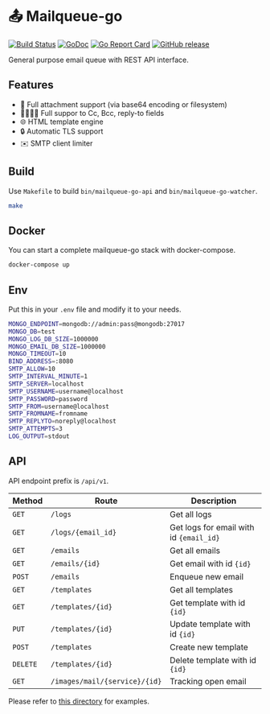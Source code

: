 # 📤 Mailqueue-go

[![Build Status](https://github.com/henomis/mailqueue-go/actions/workflows/test.yml/badge.svg?branch=main)](https://github.com/henomis/mailqueue-go/actions/workflows/test.yml?query=branch%3Amain) [![GoDoc](https://godoc.org/github.com/henomis/mailqueue-go?status.svg)](https://godoc.org/github.com/henomis/mailqueue-go) [![Go Report Card](https://goreportcard.com/badge/github.com/henomis/mailqueue-go)](https://goreportcard.com/report/github.com/henomis/mailqueue-go) [![GitHub release](https://img.shields.io/github/release/henomis/mailqueue-go.svg)](https://github.com/henomis/mailqueue-go/releases)

General purpose email queue with REST API interface.

## Features

- 📎 Full attachment support (via base64 encoding or filesystem)
- 👨‍👩‍👧‍👦 Full suppor to Cc, Bcc, reply-to fields
- 🌐 HTML template engine
- 🔒 Automatic TLS support
- ✉️ SMTP client limiter

## Build

Use `Makefile` to build `bin/mailqueue-go-api` and `bin/mailqueue-go-watcher`.

```bash
make
```


## Docker

You can start a complete mailqueue-go stack with docker-compose.

```bash
docker-compose up
```

## Env

Put this in your `.env` file and modify it to your needs.

```bash
MONGO_ENDPOINT=mongodb://admin:pass@mongodb:27017
MONGO_DB=test
MONGO_LOG_DB_SIZE=1000000
MONGO_EMAIL_DB_SIZE=1000000
MONGO_TIMEOUT=10
BIND_ADDRESS=:8080
SMTP_ALLOW=10
SMTP_INTERVAL_MINUTE=1
SMTP_SERVER=localhost
SMTP_USERNAME=username@localhost
SMTP_PASSWORD=password
SMTP_FROM=username@localhost
SMTP_FROMNAME=fromname
SMTP_REPLYTO=noreply@localhost
SMTP_ATTEMPTS=3
LOG_OUTPUT=stdout
````

## API

API endpoint prefix is `/api/v1`.

| Method | Route | Description |
|--------|-------|-------------|
|`GET`| `/logs` | Get all logs|
|`GET`| `/logs/{email_id}`|  Get logs for email with id `{email_id}`|
|`GET`| `/emails` | Get all emails|
|`GET`| `/emails/{id}` | Get email with id `{id}`|
|`POST`| `/emails` | Enqueue new email|
|`GET`| `/templates` | Get all templates|
|`GET`| `/templates/{id}` | Get template with id `{id}`|
|`PUT`| `/templates/{id}` | Update template with id `{id}`|
|`POST`| `/templates` | Create new template|
|`DELETE`| `/templates/{id}` | Delete template with id `{id}`|
|`GET`|`/images/mail/{service}/{id}`| Tracking open email|

Please refer to [this directory](examples/rest) for examples.